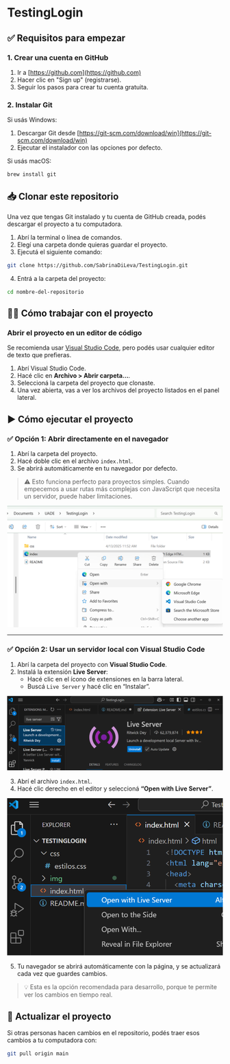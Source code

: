 # TestingLogin

## ✅ Requisitos para empezar
### 1. Crear una cuenta en GitHub

1. Ir a [https://github.com](https://github.com)
2. Hacer clic en "Sign up" (registrarse).
3. Seguir los pasos para crear tu cuenta gratuita.

### 2. Instalar Git

Si usás Windows:

1. Descargar Git desde [https://git-scm.com/download/win](https://git-scm.com/download/win)
2. Ejecutar el instalador con las opciones por defecto.

Si usás macOS:

```bash
brew install git
```

## 📥 Clonar este repositorio

Una vez que tengas Git instalado y tu cuenta de GitHub creada, podés descargar el proyecto a tu computadora.

1. Abrí la terminal o línea de comandos.
2. Elegí una carpeta donde quieras guardar el proyecto.
3. Ejecutá el siguiente comando:

```bash
git clone https://github.com/SabrinaDiLeva/TestingLogin.git
```

4. Entrá a la carpeta del proyecto:
```bash
cd nombre-del-repositorio
```

## 🧑‍💻 Cómo trabajar con el proyecto

### Abrir el proyecto en un editor de código

Se recomienda usar [Visual Studio Code](https://code.visualstudio.com/), pero podés usar cualquier editor de texto que prefieras.

1. Abrí Visual Studio Code.
2. Hacé clic en **Archivo > Abrir carpeta...**.
3. Seleccioná la carpeta del proyecto que clonaste.
4. Una vez abierta, vas a ver los archivos del proyecto listados en el panel lateral.

## ▶️ Cómo ejecutar el proyecto

### ✅ Opción 1: Abrir directamente en el navegador

1. Abrí la carpeta del proyecto.
2. Hacé doble clic en el archivo `index.html`.
3. Se abrirá automáticamente en tu navegador por defecto.

> ⚠️ Esto funciona perfecto para proyectos simples. Cuando empecemos a usar rutas más complejas con JavaScript que necesita un servidor, puede haber limitaciones.

![alt text](img/image.png)

---

### ✅ Opción 2: Usar un servidor local con Visual Studio Code

1. Abrí la carpeta del proyecto con **Visual Studio Code**.
2. Instalá la extensión **Live Server**:
   - Hacé clic en el ícono de extensiones en la barra lateral.
   - Buscá `Live Server` y hacé clic en “Instalar”.

![alt text](img/image-1.png)

3. Abrí el archivo `index.html`.
4. Hacé clic derecho en el editor y seleccioná **“Open with Live Server”**.

![alt text](img/image-2.png)

5. Tu navegador se abrirá automáticamente con la página, y se actualizará cada vez que guardes cambios.

> 💡 Esta es la opción recomendada para desarrollo, porque te permite ver los cambios en tiempo real.

## 🔄 Actualizar el proyecto

Si otras personas hacen cambios en el repositorio, podés traer esos cambios a tu computadora con:

```bash
git pull origin main
```
